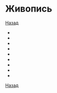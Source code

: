 # Живопись
[Назад](../../README.md)

<a name="art"></a>
- []()
- []()
- []()
- []()
- []()
- []()
- []()
- []()
- []()

[Назад](../../README.md)